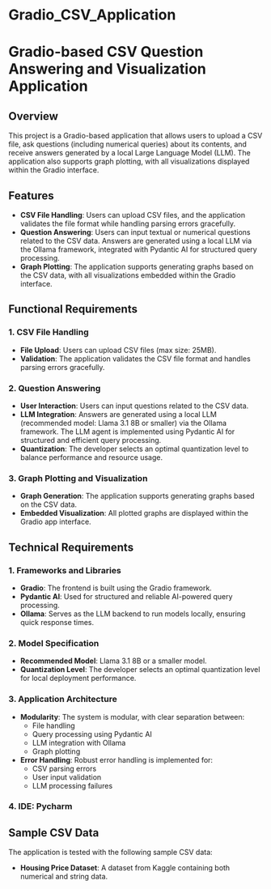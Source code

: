 # Gradio_CSV_Application
# Gradio-based CSV Question Answering and Visualization Application

## Overview

This project is a Gradio-based application that allows users to upload a CSV file, ask questions (including numerical queries) about its contents, and receive answers generated by a local Large Language Model (LLM). The application also supports graph plotting, with all visualizations displayed within the Gradio interface.

## Features

- **CSV File Handling**: Users can upload CSV files, and the application validates the file format while handling parsing errors gracefully.
- **Question Answering**: Users can input textual or numerical questions related to the CSV data. Answers are generated using a local LLM via the Ollama framework, integrated with Pydantic AI for structured query processing.
- **Graph Plotting**: The application supports generating graphs based on the CSV data, with all visualizations embedded within the Gradio interface.

## Functional Requirements

### 1. CSV File Handling
- **File Upload**: Users can upload CSV files (max size: 25MB).
- **Validation**: The application validates the CSV file format and handles parsing errors gracefully.

### 2. Question Answering
- **User Interaction**: Users can input questions related to the CSV data.
- **LLM Integration**: Answers are generated using a local LLM (recommended model: Llama 3.1 8B or smaller) via the Ollama framework. The LLM agent is implemented using Pydantic AI for structured and efficient query processing.
- **Quantization**: The developer selects an optimal quantization level to balance performance and resource usage.

### 3. Graph Plotting and Visualization
- **Graph Generation**: The application supports generating graphs based on the CSV data.
- **Embedded Visualization**: All plotted graphs are displayed within the Gradio app interface.

## Technical Requirements

### 1. Frameworks and Libraries
- **Gradio**: The frontend is built using the Gradio framework.
- **Pydantic AI**: Used for structured and reliable AI-powered query processing.
- **Ollama**: Serves as the LLM backend to run models locally, ensuring quick response times.

### 2. Model Specification
- **Recommended Model**: Llama 3.1 8B or a smaller model.
- **Quantization Level**: The developer selects an optimal quantization level for local deployment performance.

### 3. Application Architecture
- **Modularity**: The system is modular, with clear separation between:
  - File handling
  - Query processing using Pydantic AI
  - LLM integration with Ollama
  - Graph plotting
- **Error Handling**: Robust error handling is implemented for:
  - CSV parsing errors
  - User input validation
  - LLM processing failures
### 4. IDE: Pycharm

## Sample CSV Data
The application is tested with the following sample CSV data:
- **Housing Price Dataset**: A dataset from Kaggle containing both numerical and string data.

